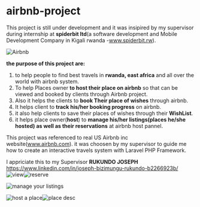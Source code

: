 # airbnb-project
This project is still under development and it was insipired by my supervisor during internship at **spiderbit ltd**(a software development and Mobile Development Company in Kigali rwanda -www.spiderbit.rw).

![Airbnb](https://github.com/user-attachments/assets/022caf6e-9219-4f57-8f28-350cb3252e4f)

**the purpose of this project are:**
1. to help people to find best travels in **rwanda, east africa** and all over the world with airbnb system.
2. To help Places owner **to host their place on airbnb** so that can be viewed and booked by clients through Airbnb project.
3. Also it helps the clients to **book Their place of wishes** through airbnb.
4. It helps client to **track his/her booking progress** on airbnb.
5. it also help clients to save their places of wishes through their **WishList**.
6. it helps place owner(**host**) to **manage his/her listings(places he/she hosted) as well as their reservations** at airbnb host pannel.

This project was referenced to real US Airbnb inc website(www.airbnb.com). it was choosen by my supervisor to guide me how to create an interactive travels system with Laravel PHP Framework.

I appriciate this to my Supervisor **RUKUNDO JOSEPH** https://www.linkedin.com/in/joseph-bizimungu-rukundo-b2266923b/
![view](https://github.com/user-attachments/assets/754a83ec-2779-404e-b9e6-8bab18abb1c3)![reserve](https://github.com/user-attachments/assets/1df4dcdb-2853-4396-9f96-735cb8eca077)

![manage your listings](https://github.com/user-attachments/assets/4cea41b5-518e-4822-9127-1b7e943541d1)

![host a place](https://github.com/user-attachments/assets/3bffbfe3-1b16-4e60-a306-59a6a9bc70bf)![place desc](https://github.com/user-attachments/assets/7c958005-93e8-43ad-bec4-cd94263d5b7b)
